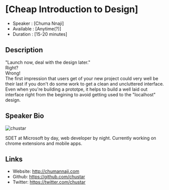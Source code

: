 [Cheap Introduction to Design]
========================

* Speaker   : [Chuma Nnaji]
* Available : [Anytime(?)]
* Duration  : [15-20 minutes]

Description
-----------

"Launch now, deal with the design later."  
Right?  
Wrong!  
The first impression that users get of your new project could very well be their 
last if you don't do some work to get a clean and uncluttered interface.  
Even when you're building a prototpe, it helps to build a well laid out interface
right from the begining to avoid getting used to the "localhost" design.  

Speaker Bio
-----------

![chustar](https://raw.github.com/cascadiajs/cascadiajs.github.com/master/proposal/images/chustar.png)

SDET at Microsoft by day, web developer by night. Currently working on chrome extensions and mobile apps.

Links
-----

* Website: http://chumannaji.com
* Github: https://github.com/chustar
* Twitter: https://twitter.com/chustar
